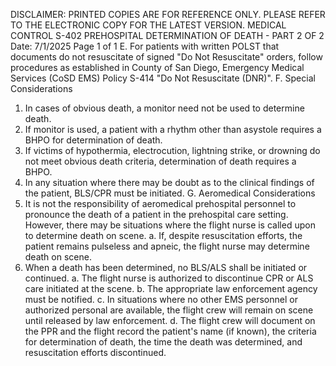 DISCLAIMER: PRINTED COPIES ARE FOR REFERENCE ONLY. PLEASE REFER TO THE ELECTRONIC COPY FOR THE LATEST VERSION.
MEDICAL CONTROL S-402
PREHOSPITAL DETERMINATION OF DEATH - PART 2 OF 2
Date: 7/1/2025 Page 1 of 1
E. For patients with written POLST that documents do not resuscitate of signed "Do Not
Resuscitate" orders, follow procedures as established in County of San Diego, Emergency
Medical Services (CoSD EMS) Policy S-414 "Do Not Resuscitate (DNR)".
F. Special Considerations
1. In cases of obvious death, a monitor need not be used to determine death.
2. If monitor is used, a patient with a rhythm other than asystole requires a BHPO for
determination of death.
3. If victims of hypothermia, electrocution, lightning strike, or drowning do not meet obvious
death criteria, determination of death requires a BHPO.
4. In any situation where there may be doubt as to the clinical findings of the patient, BLS/CPR
must be initiated.
G. Aeromedical Considerations
1. It is not the responsibility of aeromedical prehospital personnel to pronounce the death of a
patient in the prehospital care setting. However, there may be situations where the flight
nurse is called upon to determine death on scene.
a. If, despite resuscitation efforts, the patient remains pulseless and apneic, the flight nurse
may determine death on scene.
2. When a death has been determined, no BLS/ALS shall be initiated or continued.
a. The flight nurse is authorized to discontinue CPR or ALS care initiated at the scene.
b. The appropriate law enforcement agency must be notified.
c. In situations where no other EMS personnel or authorized personal are available, the
flight crew will remain on scene until released by law enforcement.
d. The flight crew will document on the PPR and the flight record the patient's name (if
known), the criteria for determination of death, the time the death was determined, and
resuscitation efforts discontinued.

